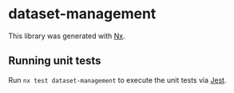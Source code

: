 # dataset-management

This library was generated with [Nx](https://nx.dev).

## Running unit tests

Run `nx test dataset-management` to execute the unit tests via [Jest](https://jestjs.io).
